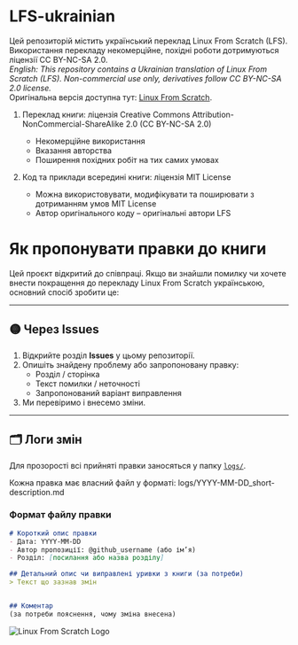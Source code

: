 # LFS-ukrainian
Цей репозиторій містить український переклад Linux From Scratch (LFS). Використання перекладу некомерційне, похідні роботи дотримуються ліцензії CC BY-NC-SA 2.0.  
_English: This repository contains a Ukrainian translation of Linux From Scratch (LFS). Non-commercial use only, derivatives follow CC BY-NC-SA 2.0 license._  
Оригінальна версія доступна тут: [Linux From Scratch](https://www.linuxfromscratch.org/).

1. Переклад книги: ліцензія Creative Commons Attribution-NonCommercial-ShareAlike 2.0 (CC BY-NC-SA 2.0)
   - Некомерційне використання
   - Вказання авторства
   - Поширення похідних робіт на тих самих умовах

2. Код та приклади всередині книги: ліцензія MIT License
   - Можна використовувати, модифікувати та поширювати з дотриманням умов MIT License
   - Автор оригінального коду – оригінальні автори LFS

# Як пропонувати правки до книги

Цей проєкт відкритий до співпраці. Якщо ви знайшли помилку чи хочете внести покращення до перекладу Linux From Scratch українською, основний спосіб зробити це:

---

## 🟡 Через Issues

1. Відкрийте розділ **Issues** у цьому репозиторії.
2. Опишіть знайдену проблему або запропоновану правку:
   - Розділ / сторінка
   - Текст помилки / неточності
   - Запропонований варіант виправлення
3. Ми перевіримо і внесемо зміни.

---

## 🗂 Логи змін

Для прозорості всі прийняті правки заносяться у папку [`logs/`](./logs/).

Кожна правка має власний файл у форматі: logs/YYYY-MM-DD_short-description.md

### Формат файлу правки
```markdown
# Короткий опис правки
- Дата: YYYY-MM-DD
- Автор пропозиції: @github_username (або ім’я)
- Розділ: [посилання або назва розділу]

## Детальний опис чи виправлені уривки з книги (за потреби)
> Текст що зазнав змін


## Коментар
(за потреби пояснення, чому зміна внесена)
```

![Linux From Scratch Logo](https://borkorajkovic.com/assets/img/posts/2025-05-06-lfs/lfs.png)
